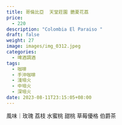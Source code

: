 ```yaml
---
title: 哥倫比亞  天堂莊園 艷夏花荔
price:
  - 220
description: "Colombia El Paraiso "
draft: false
weight: 27
image: images/img_0312.jpeg
categories:
  - 啤酒調酒
tags:
  - 咖啡
  - 手沖咖啡
  - 淺培火
  - 中培火
  - 深培火
date: 2023-08-11T23:15:05+08:00
---
```

 風味｜玫瑰 荔枝 水蜜桃 甜桃 草莓優格 伯爵茶